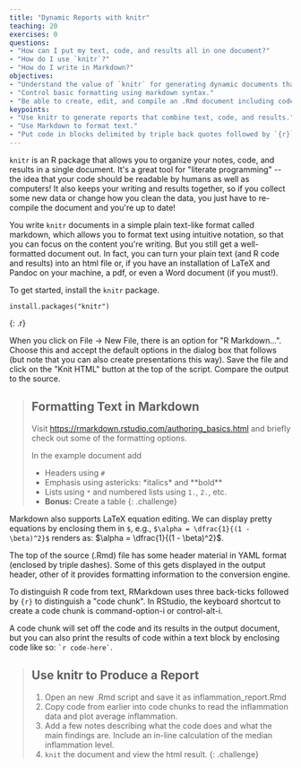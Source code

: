 ```yaml
---
title: "Dynamic Reports with knitr"
teaching: 20
exercises: 0
questions:
- "How can I put my text, code, and results all in one document?"
- "How do I use `knitr`?"
- "How do I write in Markdown?"
objectives:
- "Understand the value of `knitr` for generating dynamic documents that include text, code, and results."
- "Control basic formatting using markdown syntax."
- "Be able to create, edit, and compile an .Rmd document including code chunks and inline code."
keypoints:
- "Use knitr to generate reports that combine text, code, and results."
- "Use Markdown to format text."
- "Put code in blocks delimited by triple back quotes followed by `{r}`."
---
```




`knitr` is an R package that allows you to organize your notes, code, and results in a single document. It's a great tool for "literate programming" -- the idea that your code should be readable by humans as well as computers! It also keeps your writing and results together, so if you collect some new data or change how you clean the data, you just have to re-compile the document and you're up to date!

You write `knitr` documents in a simple plain text-like format called markdown, which allows you to format text using intuitive notation, so that you can focus on the content you're writing. But you still get a well-formatted document out. In fact, you can turn your plain text (and R code and results) into an html file or, if you have an installation of LaTeX and Pandoc on your machine, a pdf, or even a Word document (if you must!).

To get started, install the `knitr` package.


~~~
install.packages("knitr")
~~~
{: .r}

When you click on File -> New File, there is an option for "R Markdown...". Choose this and accept the default options in the dialog box that follows (but note that you can also create presentations this way). Save the file and click on the "Knit HTML" button at the top of the script. Compare the output to the source.

> ## Formatting Text in Markdown
>
> Visit <https://rmarkdown.rstudio.com/authoring_basics.html> and briefly check out some of the formatting options.
>
> In the example document add
>
> * Headers using `#`
> * Emphasis using astericks:  \*italics\* and \*\*bold\*\*
> * Lists using `*` and numbered lists using `1.`, `2.`, etc.
> * **Bonus:** Create a table
{: .challenge}

Markdown also supports LaTeX equation editing.
We can display pretty equations by enclosing them in `$`,
e.g., `$\alpha = \dfrac{1}{(1 - \beta)^2}$` renders as: $\alpha = \dfrac{1}{(1 - \beta)^2}$.

The top of the source (.Rmd) file has some header material in YAML format (enclosed by triple dashes).
Some of this gets displayed in the output header, other of it provides formatting information to the conversion engine.

To distinguish R code from text, RMarkdown uses three back-ticks followed by `{r}` to distinguish a "code chunk".
In RStudio, the keyboard shortcut to create a code chunk is command-option-i or control-alt-i.

A code chunk will set off the code and its results in the output document,
but you can also print the results of code within a text block by enclosing code like so: `` `r code-here` ``.

> ## Use knitr to Produce a Report
>
> 1. Open an new .Rmd script and save it as inflammation_report.Rmd
> 2. Copy code from earlier into code chunks to read the inflammation data and plot average inflammation.
> 3. Add a few notes describing what the code does and what the main findings are. Include an in-line calculation of the median inflammation level.
> 4. `knit` the document and view the html result.
{: .challenge}

